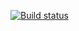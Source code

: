 [![Build status](https://ci.appveyor.com/api/projects/status/ej7voammrrwk8xl2?svg=true)](https://ci.appveyor.com/project/dmitriysokolov94/api3)
